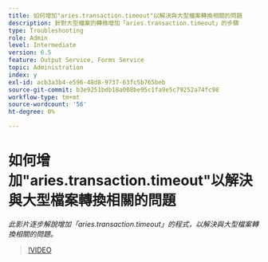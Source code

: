 ```yaml
---
title: 如何增加"aries.transaction.timeout"以解決與大型檔案轉換相關的問題
description: 針對大型檔案的轉換增加「aries.transaction.timeout」的步驟
type: Troubleshooting
role: Admin
level: Intermediate
version: 6.5
feature: Output Service, Forms Service
topic: Administration
index: y
exl-id: acb3a3b4-e596-48d8-9737-63fc5b765beb
source-git-commit: b3e9251bdb18a008be95c1fa9e5c79252a74fc98
workflow-type: tm+mt
source-wordcount: '56'
ht-degree: 0%

---
```


# 如何增加&quot;aries.transaction.timeout&quot;以解決與大型檔案轉換相關的問題

*此影片逐步解說增加「aries.transaction.timeout」的程式，以解決與大型檔案轉換相關的問題。*

>[!VIDEO](https://video.tv.adobe.com/v/335502?quality=12&learn=on)

